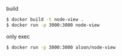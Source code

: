 build

```bash
$ docker build -t node-view .
$ docker run -p 3000:3000 node-view
```


only exec
```bash
$ docker run -p 3000:3000 aloon/node-view
```
